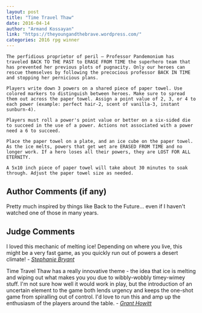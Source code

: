 ```yaml
---
layout: post
title: "Time Travel Thaw"
date: 2016-04-14
author: "Armand Kossayan"
link: "https://theyoungandthebrave.wordpress.com/"
categories: 2016 rpg winner
---
```

```
The perfidious proprietor of peril – Professor Pandemonium has traveled BACK TO THE PAST to ERASE FROM TIME the superhero team that has prevented her previous plots of pugnacity. Only our heroes can rescue themselves by following the precocious professor BACK IN TIME and stopping her pernicious plans.

Players write down 3 powers on a shared piece of paper towel. Use colored markers to distinguish between heroes. Make sure to spread them out across the paper towel. Assign a point value of 2, 3, or 4 to each power (example: perfect hair-2, scent of vanilla-3, instant sunburn-4).

Players must roll a power's point value or better on a six-sided die to succeed in the use of a power. Actions not associated with a power need a 6 to succeed.

Place the paper towel on a plate, and an ice cube on the paper towel. As the ice melts, powers that get wet are ERASED FROM TIME and no longer work. If a hero loses all their powers, they are LOST FOR ALL ETERNITY.

A 5x10 inch piece of paper towel will take about 30 minutes to soak through. Adjust the paper towel size as needed. 
```
## Author Comments (if any)

Pretty much inspired by things like Back to the Future... even if I haven't watched one of those in many years.

## Judge Comments

I loved this mechanic of melting ice! Depending on where you live, this might be a very fast game, as you quickly run out of powers a desert climate! - [_Stephanie Bryant_]({{site.baseurl}}/judges)

Time Travel Thaw has a really innovative theme - the idea that ice is melting and wiping out what makes you you due to wibbly-wobbly timey-wimey stuff. I'm not sure how well it would work in play, but the introduction of an uncertain element to the game both lends urgency and keeps the one-shot game from spiralling out of control. I'd love to run this and amp up the enthusiasm of the players around the table. - [_Grant Howitt_]({{site.baseurl}}/judges)